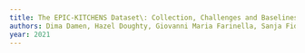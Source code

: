 ```yaml
---
title: The EPIC-KITCHENS Dataset\: Collection, Challenges and Baselines
authors: Dima Damen, Hazel Doughty, Giovanni Maria Farinella, Sanja Fidler, Antonino Furnari, Evangelos Kazakos, Davide Moltisanti, Jonathan Munro, Toby Perrett, Will Price, Michael Wray
year: 2021
---
```


